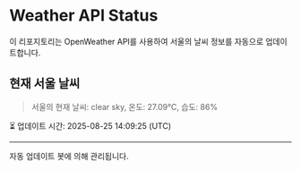 
# Weather API Status

이 리포지토리는 OpenWeather API를 사용하여 서울의 날씨 정보를 자동으로 업데이트합니다.

## 현재 서울 날씨
> 서울의 현재 날씨: clear sky, 온도: 27.09°C, 습도: 86%

⏳ 업데이트 시간: 2025-08-25 14:09:25 (UTC)

---
자동 업데이트 봇에 의해 관리됩니다.
